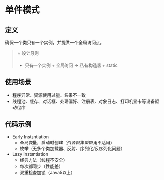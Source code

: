 # 单件模式

## 定义
确保一个类只有一个实例，并提供一个全局访问点。

> ⭐ 设计原则
> - 只有一个实例 + 全局访问 -> 私有构造器 + static

## 使用场景
- 程序异常、资源使用过量、结果不一致
- 线程池、缓存、对话框、处理偏好、注册表、对象日志、打印机显卡等设备驱动程序

## 代码示例
- Early Instantiation
  - 全局变量，启动时创建（资源密集型应用不适用）
  - 枚举（无多个类加载器、反射、序列化/反序列化问题）
- Lazy Instantiation
  - 经典方法（线程不安全）
  - 每次都同步（性能差）
  - 双重检查加锁（Java5以上）
